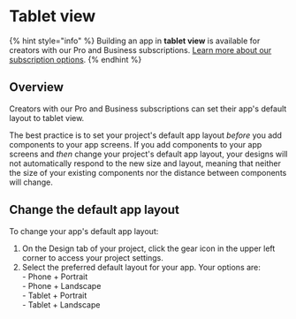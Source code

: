 # Tablet view

{% hint style="info" %}
Building an app in **tablet view** is available for creators with our Pro and Business subscriptions. [Learn more about our subscription options](https://thunkable.com/#/pricing).
{% endhint %}

## Overview

Creators with our Pro and Business subscriptions can set their app's default layout to tablet view.&#x20;

The best practice is to set your project's default app layout _before_ you add components to your app screens. If you add components to your app screens and _then_ change your project's default app layout, your designs will not automatically respond to the new size and layout, meaning that neither the size of your existing components nor the distance between components will change.

## Change the default app layout&#x20;

To change your app's default app layout:

1. On the Design tab of your project, click the gear icon in the upper left corner to access your project settings.
2. Select the preferred default layout for your app. Your options are:\
   \- Phone + Portrait\
   \- Phone + Landscape\
   \- Tablet + Portrait\
   \- Tablet + Landscape

<figure><img src="https://files.gitbook.com/v0/b/gitbook-x-prod.appspot.com/o/spaces%2F-LAn5scXl2uqUJUOqkJo-84897653%2Fuploads%2FO5zmsGIzmAseUJkUH7Of%2Fdefaultlayoutsettings-2.png?alt=media&#x26;token=1b7da700-4c10-4345-b3b5-8c8c5444dfca" alt=""><figcaption></figcaption></figure>


